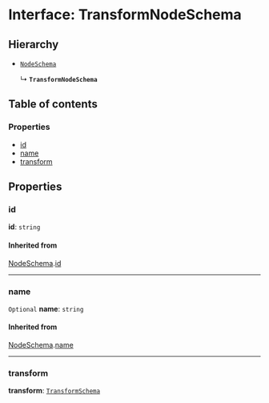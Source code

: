# Interface: TransformNodeSchema

## Hierarchy

* [`NodeSchema`](/en/auto-docs/core/interfaces/NodeSchema.md)

  ↳ **`TransformNodeSchema`**

## Table of contents

### Properties

* [id](/en/auto-docs/core/interfaces/TransformNodeSchema.md#id)
* [name](/en/auto-docs/core/interfaces/TransformNodeSchema.md#name)
* [transform](/en/auto-docs/core/interfaces/TransformNodeSchema.md#transform)

## Properties

### id

**id**: `string`

#### Inherited from

[NodeSchema](/en/auto-docs/core/interfaces/NodeSchema.md).[id](/en/auto-docs/core/interfaces/NodeSchema.md#id)

***

### name

`Optional` **name**: `string`

#### Inherited from

[NodeSchema](/en/auto-docs/core/interfaces/NodeSchema.md).[name](/en/auto-docs/core/interfaces/NodeSchema.md#name)

***

### transform

**transform**: [`TransformSchema`](/en/auto-docs/core/interfaces/TransformSchema-1.md)
